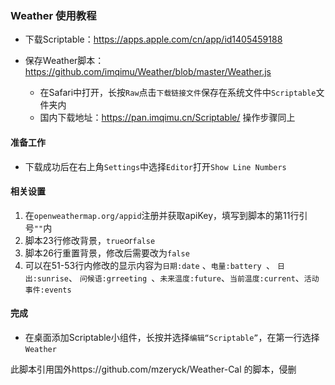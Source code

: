 ### Weather 使用教程

- 下载Scriptable：https://apps.apple.com/cn/app/id1405459188

- 保存Weather脚本：https://github.com/imqimu/Weather/blob/master/Weather.js
  - 在Safari中打开，长按`Raw`点击`下载链接文件`保存在系统文件中`Scriptable`文件夹内
  - 国内下载地址：https://pan.imqimu.cn/Scriptable/ 操作步骤同上

#### 准备工作

- 下载成功后在右上角`Settings`中选择`Editor`打开`Show Line Numbers`

#### 相关设置

1. 在`openweathermap.org/appid`注册并获取apiKey，填写到脚本的第11行引号`""`内
2. 脚本23行修改背景，`true`or`false`
3. 脚本26行重置背景，修改后需要改为`false`
4. 可以在51-53行内修改的显示内容为`日期:date` 、`电量:battery `、 `日出:sunrise`、 `问候语:grreeting `、`未来温度:future`、`当前温度:current`、`活动事件:events`

#### 完成

- 在桌面添加Scriptable小组件，长按并选择`编辑“Scriptable”`，在第一行选择`Weather`

此脚本引用国外https://github.com/mzeryck/Weather-Cal 的脚本，侵删
